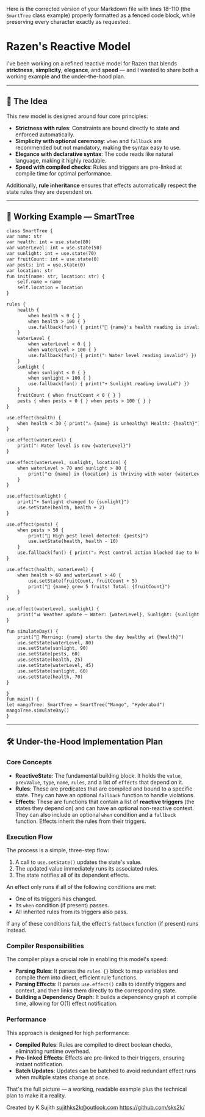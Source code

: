 Here is the corrected version of your Markdown file with lines 18–110 (the `SmartTree` class example) properly formatted as a fenced code block, while preserving every character exactly as requested:


# Razen's Reactive Model

I've been working on a refined reactive model for Razen that blends **strictness**, **simplicity**, **elegance**, and **speed** — and I wanted to share both a working example and the under-the-hood plan.

---

## 🌳 The Idea

This new model is designed around four core principles:

* **Strictness with rules**: Constraints are bound directly to state and enforced automatically.
* **Simplicity with optional ceremony**: `when` and `fallback` are recommended but not mandatory, making the syntax easy to use.
* **Elegance with declarative syntax**: The code reads like natural language, making it highly readable.
* **Speed with compiled checks**: Rules and triggers are pre-linked at compile time for optimal performance.

Additionally, **rule inheritance** ensures that effects automatically respect the state rules they are dependent on.

---

## 📜 Working Example — SmartTree
```markdown
class SmartTree {
var name: str
var health: int = use.state(80)
var waterLevel: int = use.state(50)
var sunlight: int = use.state(70)
var fruitCount: int = use.state(0)
var pests: int = use.state(0)
var location: str
fun init(name: str, location: str) {
    self.name = name
    self.location = location
}

rules {
    health {
        when health < 0 { }
        when health > 100 { }
        use.fallback(fun() { print("🌳 {name}'s health reading is invalid") })
    }
    waterLevel {
        when waterLevel < 0 { }
        when waterLevel > 100 { }
        use.fallback(fun() { print("💧 Water level reading invalid") })
    }
    sunlight {
        when sunlight < 0 { }
        when sunlight > 100 { }
        use.fallback(fun() { print("☀️ Sunlight reading invalid") })
    }
    fruitCount { when fruitCount < 0 { } }
    pests { when pests < 0 { } when pests > 100 { } }
}

use.effect(health) {
    when health < 30 { print("⚠️ {name} is unhealthy! Health: {health}") }
}

use.effect(waterLevel) {
    print("💧 Water level is now {waterLevel}")
}

use.effect(waterLevel, sunlight, location) {
    when waterLevel > 70 and sunlight > 80 {
        print("🌞 {name} in {location} is thriving with water {waterLevel} and sunlight {sunlight}")
    }
}

use.effect(sunlight) {
    print("☀️ Sunlight changed to {sunlight}")
    use.setState(health, health + 2)
}

use.effect(pests) {
    when pests > 50 {
        print("🐛 High pest level detected: {pests}")
        use.setState(health, health - 10)
    }
    use.fallback(fun() { print("⚠️ Pest control action blocked due to health rules") })
}

use.effect(health, waterLevel) {
    when health > 60 and waterLevel > 40 {
        use.setState(fruitCount, fruitCount + 5)
        print("🍎 {name} grew 5 fruits! Total: {fruitCount}")
    }
}

use.effect(waterLevel, sunlight) {
    print("📊 Weather update — Water: {waterLevel}, Sunlight: {sunlight}")
}

fun simulateDay() {
    print("🌱 Morning: {name} starts the day healthy at {health}")
    use.setState(waterLevel, 80)
    use.setState(sunlight, 90)
    use.setState(pests, 60)
    use.setState(health, 25)
    use.setState(waterLevel, 45)
    use.setState(sunlight, 60)
    use.setState(health, 70)
}

}
fun main() {
let mangoTree: SmartTree = SmartTree("Mango", "Hyderabad")
mangoTree.simulateDay()
}
```

---

## 🛠 Under-the-Hood Implementation Plan

### Core Concepts

* **ReactiveState**: The fundamental building block. It holds the `value`, `prevValue`, `type`, `name`, `rules`, and a list of `effects` that depend on it.
* **Rules**: These are predicates that are compiled and bound to a specific state. They can have an optional `fallback` function to handle violations.
* **Effects**: These are functions that contain a list of **reactive triggers** (the states they depend on) and can have an optional non-reactive context. They can also include an optional `when` condition and a `fallback` function. Effects inherit the rules from their triggers.

### Execution Flow

The process is a simple, three-step flow:

1.  A call to `use.setState()` updates the state's value.
2.  The updated value immediately runs its associated rules.
3.  The state notifies all of its dependent effects.

An effect only runs if all of the following conditions are met:

* One of its triggers has changed.
* Its `when` condition (if present) passes.
* All inherited rules from its triggers also pass.

If any of these conditions fail, the effect's `fallback` function (if present) runs instead.

### Compiler Responsibilities

The compiler plays a crucial role in enabling this model's speed:

* **Parsing Rules**: It parses the `rules {}` block to map variables and compile them into direct, efficient rule functions.
* **Parsing Effects**: It parses `use.effect()` calls to identify triggers and context, and then links them directly to the corresponding state.
* **Building a Dependency Graph**: It builds a dependency graph at compile time, allowing for O(1) effect notification.

### Performance

This approach is designed for high performance:

* **Compiled Rules**: Rules are compiled to direct boolean checks, eliminating runtime overhead.
* **Pre-linked Effects**: Effects are pre-linked to their triggers, ensuring instant notification.
* **Batch Updates**: Updates can be batched to avoid redundant effect runs when multiple states change at once.

That's the full picture — a working, readable example plus the technical plan to make it a reality.

Created by K.Sujith sujithks2k@outlook.com https://github.com/sks2k/
